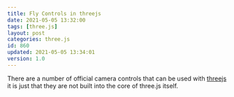 ```yaml
---
title: Fly Controls in threejs
date: 2021-05-05 13:32:00
tags: [three.js]
layout: post
categories: three.js
id: 860
updated: 2021-05-05 13:34:01
version: 1.0
---
```


There are a number of official camera controls that can be used with [threejs](https://threejs.org/) it is just that they are not built into the core of three.js itself.

<!-- more -->
